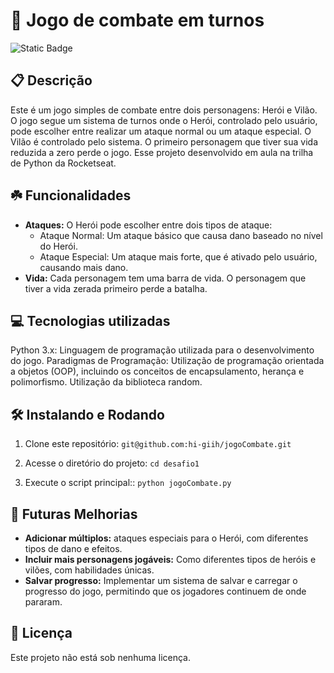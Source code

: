 # 📲 Jogo de combate em turnos

![Static Badge](https://img.shields.io/badge/status-Active-gren?style=for-the-badge)


## 📋 Descrição

 Este é um jogo simples de combate entre dois personagens: Herói e Vilão. O jogo segue um sistema de turnos onde o Herói, controlado pelo usuário, pode escolher entre realizar um ataque normal ou um ataque especial. O Vilão é controlado pelo sistema. O primeiro personagem que tiver sua vida reduzida a zero perde o jogo.
 Esse projeto desenvolvido em aula na trilha de Python da Rocketseat.

## ☘️ Funcionalidades
 
- **Ataques:** O Herói pode escolher entre dois tipos de ataque:
  * Ataque Normal: Um ataque básico que causa dano baseado no nível do Herói.
  * Ataque Especial: Um ataque mais forte, que é ativado pelo usuário, causando mais dano.
- **Vida:** Cada personagem tem uma barra de vida. O personagem que tiver a vida zerada primeiro perde a batalha.


## 💻 Tecnologias utilizadas

 Python 3.x: Linguagem de programação utilizada para o desenvolvimento do jogo.
 Paradigmas de Programação: Utilização de programação orientada a objetos (OOP), incluindo os conceitos de encapsulamento, herança e polimorfismo.
 Utilização da biblioteca random.

## 🛠️ Instalando e Rodando

1. Clone este repositório: `git@github.com:hi-giih/jogoCombate.git`

2. Acesse o diretório do projeto: `cd desafio1`

3. Execute o script principal:: `python jogoCombate.py`

## 📌 Futuras Melhorias

- **Adicionar múltiplos:** ataques especiais para o Herói, com diferentes tipos de dano e efeitos.
- **Incluir mais personagens jogáveis:** Como diferentes tipos de heróis e vilões, com habilidades únicas.
- **Salvar progresso:** Implementar um sistema de salvar e carregar o progresso do jogo, permitindo que os jogadores continuem de onde pararam.

## 📜 Licença 

Este projeto não está sob nenhuma licença.